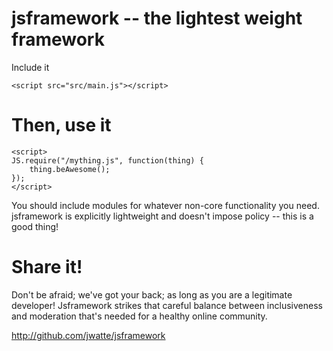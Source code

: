 jsframework -- the lightest weight framework
============================================

Include it

    <script src="src/main.js"></script>

Then, use it
============

    <script>
    JS.require("/mything.js", function(thing) {
        thing.beAwesome();
    });
    </script>

You should include modules for whatever non-core functionality you need.
jsframework is explicitly lightweight and doesn't impose policy -- this 
is a good thing!


Share it!
=========

Don't be afraid; we've got your back; as long as you are a legitimate
developer!  Jsframework strikes that careful balance between inclusiveness and
moderation that's needed for a healthy online community.

http://github.com/jwatte/jsframework

